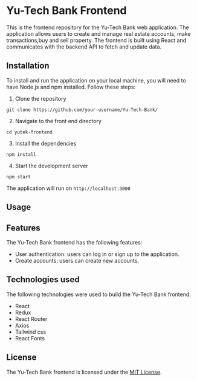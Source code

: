 # Yu-Tech Bank Frontend
This is the frontend repository for the Yu-Tech Bank web application.
 The application allows users to create and manage real estate accounts, make transactions,buy and sell property.
  The frontend is built using React and communicates with the backend API to fetch and update data.

  ## Installation
To install and run the application on your local machine, you will need to have Node.js and npm installed. Follow these steps:
1. Clone the repository
```
git clone https://github.com/your-username/Yu-Tech-Bank/
```
2. Navigate to the front end directory
```
cd yutek-frontend
```
3. Install the dependencies
```
npm install
```
4. Start the development server
```
npm start
```
The application will run on `http://localhost:3000`

## Usage

## Features
The Yu-Tech Bank frontend has the following features:
- User authentication: users can log in or sign up to the application.
- Create accounts: users can create new accounts.

## Technologies used
The following technologies were used to build the Yu-Tech Bank frontend:
- React
- Redux
- React Router
- Axios
- Tailwind css
- React Fonts

## License
The Yu-Tech Bank frontend is licensed under the [MIT License](https://opensource.org/licenses/MIT).
